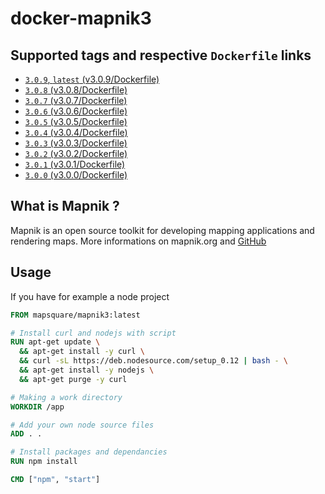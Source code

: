 # docker-mapnik3

## Supported tags and respective `Dockerfile` links

* [`3.0.9`, `latest` (v3.0.9/Dockerfile)](https://github.com/mapsquare/docker-mapnik3/tree/master/v3.0.9)
* [`3.0.8` (v3.0.8/Dockerfile)](https://github.com/mapsquare/docker-mapnik3/tree/master/v3.0.8)
* [`3.0.7` (v3.0.7/Dockerfile)](https://github.com/mapsquare/docker-mapnik3/tree/master/v3.0.7)
* [`3.0.6` (v3.0.6/Dockerfile)](https://github.com/mapsquare/docker-mapnik3/tree/master/v3.0.6)
* [`3.0.5` (v3.0.5/Dockerfile)](https://github.com/mapsquare/docker-mapnik3/tree/master/v3.0.5)
* [`3.0.4` (v3.0.4/Dockerfile)](https://github.com/mapsquare/docker-mapnik3/tree/master/v3.0.4)
* [`3.0.3` (v3.0.3/Dockerfile)](https://github.com/mapsquare/docker-mapnik3/tree/master/v3.0.3)
* [`3.0.2` (v3.0.2/Dockerfile)](https://github.com/mapsquare/docker-mapnik3/tree/master/v3.0.2)
* [`3.0.1` (v3.0.1/Dockerfile)](https://github.com/mapsquare/docker-mapnik3/tree/master/v3.0.1)
* [`3.0.0` (v3.0.0/Dockerfile)](https://github.com/mapsquare/docker-mapnik3/tree/master/v3.0.0)

## What is Mapnik ?
Mapnik is an open source toolkit for developing mapping applications and rendering maps. 
More informations on mapnik.org and [GitHub](https://github.com/mapnik/mapnik)

## Usage
If you have for example a node project
```Dockerfile
FROM mapsquare/mapnik3:latest

# Install curl and nodejs with script
RUN apt-get update \
  && apt-get install -y curl \
  && curl -sL https://deb.nodesource.com/setup_0.12 | bash - \
  && apt-get install -y nodejs \
  && apt-get purge -y curl

# Making a work directory
WORKDIR /app

# Add your own node source files
ADD . .

# Install packages and dependancies
RUN npm install

CMD ["npm", "start"]

```
